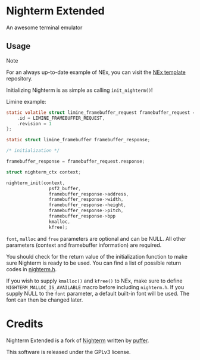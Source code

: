 # Nighterm Extended
An awesome terminal emulator 

## Usage

> [!NOTE]  
> For an always up-to-date example of NEx, you can visit the [NEx template](https://github.com/schkwve/nighterm-extended-example) repository.

Initializing Nighterm is as simple as calling `init_nighterm()`!

Limine example:
```c
static volatile struct limine_framebuffer_request framebuffer_request = {
    .id = LIMINE_FRAMEBUFFER_REQUEST,
    .revision = 1
};

static struct limine_framebuffer framebuffer_response;

/* initialization */

framebuffer_response = framebuffer_request.response;

struct nighterm_ctx context;

nighterm_init(context,
                psf2_buffer,
                framebuffer_response->address,
                framebuffer_response->width,
                framebuffer_response->height,
                framebuffer_response->pitch,
                framebuffer_response->bpp
                kmalloc,
                kfree);
```

`font`, `malloc` and `free` parameters are optional and can be NULL. All other parameters (context and framebuffer information) are required.

You should check for the return value of the initialization function to make sure Nighterm is ready to be used.
You can find a list of possible return codes in [nighterm.h](nighterm.h).

If you wish to supply `kmalloc()` and `kfree()` to NEx, make sure to define `NIGHTERM_MALLOC_IS_AVAILABLE` macro before including `nighterm.h`.
If you supply NULL to the `font` parameter, a default built-in font will be used. The font can then be changed later.

# Credits

Nighterm Extended is a fork of [Nighterm](https://github.com/KevinAlavik/Nighterm) written by [puffer](https://github.com/KevinAlavik).

This software is released under the GPLv3 license.
